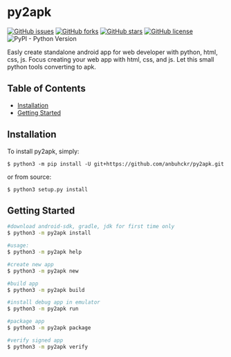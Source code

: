 # py2apk

[![GitHub issues](https://img.shields.io/github/issues/anbuhckr/py2apk)](https://github.com/anbuhckr/py2apk/issues)
[![GitHub forks](https://img.shields.io/github/forks/anbuhckr/py2apk)](https://github.com/anbuhckr/py2apk/network)
[![GitHub stars](https://img.shields.io/github/stars/anbuhckr/py2apk)](https://github.com/anbuhckr/py2apk/stargazers)
[![GitHub license](https://img.shields.io/github/license/anbuhckr/py2apk)](./LICENSE)
![PyPI - Python Version](https://img.shields.io/badge/python-3.6%20%7C%203.7%20%7C%203.8%20%7C%203.9-blue)

Easly create standalone android app for web developer with python, html, css, js.
Focus creating your web app with html, css, and js. Let this small python tools converting to apk.

## Table of Contents

* [Installation](#installation)
* [Getting Started](#getting-started)


## Installation

To install py2apk, simply:

```
$ python3 -m pip install -U git+https://github.com/anbuhckr/py2apk.git
```

or from source:

```
$ python3 setup.py install
```

## Getting Started

``` bash
#download android-sdk, gradle, jdk for first time only
$ python3 -m py2apk install

#usage:
$ python3 -m py2apk help

#create new app
$ python3 -m py2apk new

#build app
$ python3 -m py2apk build

#install debug app in emulator
$ python3 -m py2apk run

#package app
$ python3 -m py2apk package

#verify signed app
$ python3 -m py2apk verify
```
